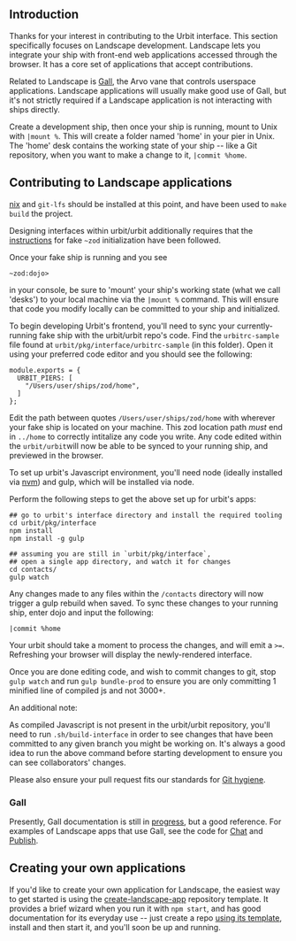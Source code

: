 ## Introduction

Thanks for your interest in contributing to the Urbit interface. This section
specifically focuses on Landscape development. Landscape lets you integrate your
ship with front-end web applications accessed through the browser. It has a core
set of applications that accept contributions.

Related to Landscape is [Gall][gall], the Arvo vane that controls userspace
applications. Landscape applications will usually make good use of Gall, but
it's not strictly required if a Landscape application is not interacting with
ships directly.

Create a development ship, then once your ship is running, mount to Unix with
`|mount %`. This will create a folder named 'home' in your pier in Unix. The
'home' desk contains the working state of your ship -- like a Git repository,
when you want to make a change to it, `|commit %home`.

## Contributing to Landscape applications

[nix](https://github.com/NixOS/nix) and `git-lfs` should be installed at
this point, and have been used to `make build` the project.

Designing interfaces within urbit/urbit additionally requires that the [instructions](https://urbit.org/using/develop/#creating-a-development-ship) for fake `~zod` initialization have been followed. 

Once your fake ship is running and you see
```
~zod:dojo>
```
in your console, be sure to 'mount' your ship's working state (what we call 'desks') to your local machine via the 
`|mount %` command. This will ensure that code you modify locally can be 
committed to your ship and initialized.

To begin developing Urbit's frontend, you'll need to sync your 
currently-running fake ship with the urbit/urbit repo's code. Find the 
`urbitrc-sample` file found at `urbit/pkg/interface/urbitrc-sample` (in this folder). Open it 
using your preferred code editor and you should see the following:

```
module.exports = {
  URBIT_PIERS: [
    "/Users/user/ships/zod/home",
  ]
};
```

Edit the path between quotes `/Users/user/ships/zod/home` with wherever your 
fake ship is located on your machine. This zod location path *must* end in `../home` to correctly intitalize 
any code you write. Any code edited within the `urbit/urbit`will now be able to be synced to your running 
ship, and previewed in the browser.

To set up urbit's Javascript environment, you'll need node (ideally installed
via [nvm](https://github.com/nvm-sh/nvm)) and gulp, which will be installed 
via node.

Perform the following steps to get the above set up for urbit's apps:

```
## go to urbit's interface directory and install the required tooling
cd urbit/pkg/interface
npm install
npm install -g gulp

## assuming you are still in `urbit/pkg/interface`,
## open a single app directory, and watch it for changes
cd contacts/
gulp watch
```

Any changes made to any files within the `/contacts` directory will now 
trigger a gulp rebuild when saved. To sync these changes to your running 
ship, enter dojo and input the following:

```
|commit %home
```

Your urbit should take a moment to process the changes, and will emit a
`>=`. Refreshing your browser will display the newly-rendered interface.

Once you are done editing code, and wish to commit changes to git, stop
`gulp watch` and run `gulp bundle-prod` to ensure you are only 
committing 1 minified line of compiled js and not 3000+.

An additional note:

As compiled Javascript is not present in the urbit/urbit repository,
you'll need to run `.sh/build-interface` in order to see changes that
have been committed to any given branch you might be working on. It's
always a good idea to run the above command before starting development
to ensure you can see collaborators' changes.

Please also ensure your pull request fits our standards for
[Git hygiene][contributing].

[contributing]: /CONTRIBUTING.md#git-practice
[arvo]: /pkg/arvo
[interface]:/pkg/interface

### Gall

Presently, Gall documentation is still in [progress][gall], but a good
reference. For examples of Landscape apps that use Gall, see the code for
[Chat][chat] and [Publish][publish].

## Creating your own applications

If you'd like to create your own application for Landscape, the easiest way to
get started is using the [create-landscape-app][cla] repository template. It
provides a brief wizard when you run it with `npm start`, and has good
documentation for its everyday use -- just create a repo [using its
template][template], install and then start it, and you'll soon be up and
running.

[cla]: https://github.com/urbit/create-landscape-app
[template]: https://github.com/urbit/create-landscape-app/generate
[gall]: https://urbit.org/docs/learn/arvo/gall/
[chat]: /pkg/arvo/app/chat.hoon
[publish]: /pkg/arvo/app/publish.hoon